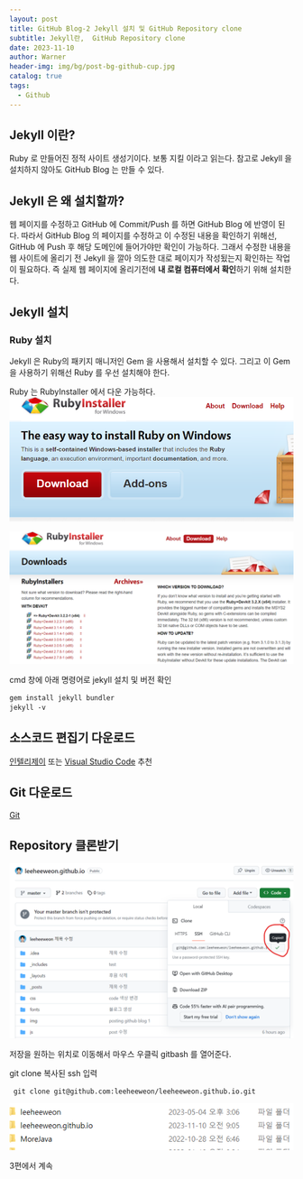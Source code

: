 ```yaml
---
layout: post
title: GitHub Blog-2 Jekyll 설치 및 GitHub Repository clone 
subtitle: Jekyll란,  GitHub Repository clone 
date: 2023-11-10
author: Warner
header-img: img/bg/post-bg-github-cup.jpg
catalog: true
tags:
  - Github
---
```


## Jekyll 이란?
Ruby 로 만들어진 정적 사이트 생성기이다. 보통 지킬 이라고 읽는다.
참고로 Jekyll 을 설치하지 않아도 GitHub Blog 는 만들 수 있다.

## Jekyll 은 왜 설치할까?
웹 페이지를 수정하고 GitHub 에 Commit/Push 를 하면 GitHub Blog 에 반영이 된다.
따라서 GitHub Blog 의 페이지를 수정하고 이 수정된 내용을 확인하기 위해선,
GitHub 에 Push 후 해당 도메인에 들어가야만 확인이 가능하다.
그래서 수정한 내용을 웹 사이트에 올리기 전 Jekyll 을 깔아 의도한 대로 페이지가 작성됬는지 확인하는 작업이 필요하다.
즉 실제 웹 페이지에 올리기전에 **내 로컬 컴퓨터에서 확인**하기 위해 설치한다.

## Jekyll 설치
### Ruby 설치
Jekyll 은 Ruby의 패키지 매니저인 Gem 을 사용해서 설치할 수 있다.
그리고 이 Gem 을 사용하기 위해선 Ruby 를 우선 설치해야 한다.

Ruby 는 RubyInstaller 에서 다운 가능하다.
![ruby1.png](/img/post/2023/2023-11-10/ruby1.png)

![ruby2.png](/img/post/2023/2023-11-10/ruby2.png)

cmd 창에 아래 명령어로 jekyll 설치 및 버전 확인
~~~markdown
gem install jekyll bundler
jekyll -v
~~~

## 소스코드 편집기 다운로드 
[인텔리제이](https://www.jetbrains.com/ko-kr/idea/) 또는 [Visual Studio Code](https://code.visualstudio.com/) 추천


## Git 다운로드 
[Git](https://git-scm.com/)

## Repository 클론받기 
![clone1.png](/img/post/2023/2023-11-10/clone1.png)


저장을 원하는 위치로 이동해서 마우스 우클릭 gitbash 를 열어준다.

git clone 복사된 ssh 입력
~~~markdown
 git clone git@github.com:leeheeweon/leeheeweon.github.io.git
~~~
![clone2.png](/img/post/2023/2023-11-10/clone2.png)

3편에서 계속 
